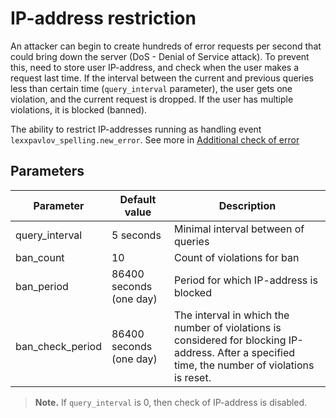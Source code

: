 # IP-address restriction

An attacker can begin to create hundreds of error requests per second that could
bring down the server (DoS - Denial of Service attack). To prevent this, need to
store user IP-address, and check when the user makes a request last time. If the
interval between the current and previous queries less than certain time 
(`query_interval` parameter), the user gets one violation, and the current 
request is dropped. If the user has multiple violations, it is blocked (banned).

The ability to restrict IP-addresses running as handling event 
`lexxpavlov_spelling.new_error`. See more in [Additional check of error](custom-event-listener.md)

## Parameters

Parameter        | Default value           | Description
-----------------|-------------------------|------------------------------------
query_interval   | 5 seconds               | Minimal interval between of queries
ban_count        | 10                      | Count of violations for ban
ban_period       | 86400 seconds (one day) | Period for which IP-address is blocked
ban_check_period | 86400 seconds (one day) | The interval in which the number of violations is considered for blocking IP-address. After a specified time, the number of violations is reset. 

> **Note.** If `query_interval` is 0, then check of IP-address is disabled.

